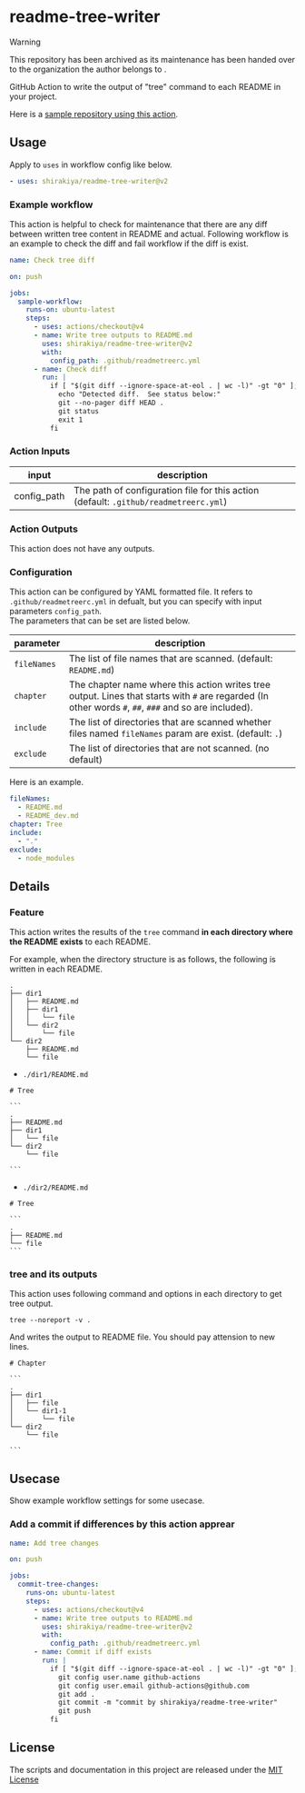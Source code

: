 # readme-tree-writer

> [!WARNING]
> This repository has been archived as its maintenance has been handed over to the organization the author belongs to .

GitHub Action to write the output of "tree" command to each README in your project.

Here is a [sample repository using this action](https://github.com/shirakiya/readme-tree-writer-sample).


## Usage
Apply to `uses` in workflow config like below.

```yaml
- uses: shirakiya/readme-tree-writer@v2
```

### Example workflow

This action is helpful to check for maintenance that there are any diff between written tree content in README and actual.
Following workflow is an example to check the diff and fail workflow if the diff is exist.


```yaml
name: Check tree diff

on: push

jobs:
  sample-workflow:
    runs-on: ubuntu-latest
    steps:
      - uses: actions/checkout@v4
      - name: Write tree outputs to README.md
        uses: shirakiya/readme-tree-writer@v2
        with:
          config_path: .github/readmetreerc.yml
      - name: Check diff
        run: |
          if [ "$(git diff --ignore-space-at-eol . | wc -l)" -gt "0" ]; then
            echo "Detected diff.  See status below:"
            git --no-pager diff HEAD .
            git status
            exit 1
          fi
```

### Action Inputs

| input       | description                                                                          |
|-------------|--------------------------------------------------------------------------------------|
| config_path | The path of configuration file for this action (default: `.github/readmetreerc.yml`) |

### Action Outputs

This action does not have any outputs.

### Configuration

This action can be configured by YAML formatted file. It refers to `.github/readmetreerc.yml` in defualt, but you can specify with input parameters `config_path`.  
The parameters that can be set are listed below.

| parameter   | description                                                                                                                                           |
|-------------|-------------------------------------------------------------------------------------------------------------------------------------------------------|
| `fileNames` | The list of file names that are scanned. (default: `README.md`)                                                                                       |
| `chapter`   | The chapter name where this action writes tree output. Lines that starts with `#` are regarded (In other words `#`, `##`, `###` and so are included). |
| `include`   | The list of directories that are scanned whether files named `fileNames` param are exist. (default: `.`)                                              |
| `exclude`   | The list of directories that are not scanned. (no default)                                                                                            |

Here is an example.

```yaml
fileNames:
  - README.md
  - README_dev.md
chapter: Tree
include:
  - "."
exclude:
  - node_modules
```


## Details

### Feature

This action writes the results of the `tree` command **in each directory where the README exists** to each README.  
  
For example, when the directory structure is as follows, the following is written in each README.

```
.
├── dir1
│   ├── README.md
│   ├── dir1
│   │   └── file
│   └── dir2
│       └── file
└── dir2
    ├── README.md
    └── file
```

- `./dir1/README.md`

````
# Tree

```
.
├── README.md
├── dir1
│   └── file
└── dir2
    └── file

```

````

- `./dir2/README.md`

````
# Tree

```
.
├── README.md
└── file
```

````


### tree and its outputs

This action uses following command and options in each directory to get tree output.

```
tree --noreport -v .
```

And writes the output to README file. You should pay attension to new lines.

````
# Chapter

```
.
├── dir1
│   ├── file
│   └── dir1-1
│       └── file
└── dir2
    └── file

```

````


## Usecase

Show example workflow settings for some usecase.


### Add a commit if differences by this action apprear


```yaml
name: Add tree changes

on: push

jobs:
  commit-tree-changes:
    runs-on: ubuntu-latest
    steps:
      - uses: actions/checkout@v4
      - name: Write tree outputs to README.md
        uses: shirakiya/readme-tree-writer@v2
        with:
          config_path: .github/readmetreerc.yml
      - name: Commit if diff exists
        run: |
          if [ "$(git diff --ignore-space-at-eol . | wc -l)" -gt "0" ]; then
            git config user.name github-actions
            git config user.email github-actions@github.com
            git add .
            git commit -m "commit by shirakiya/readme-tree-writer"
            git push
          fi
```


## License
The scripts and documentation in this project are released under the [MIT License](LICENSE)

